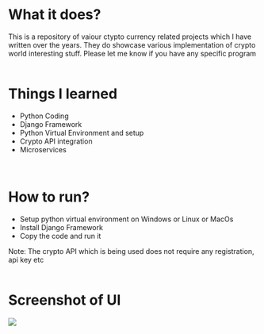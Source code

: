 <h1>What it does?</h1>
<div>This is a repository of vaiour ctypto currency related projects which I have written over the years.  They do showcase various implementation of crypto world interesting stuff.  Please let me know if you have any specific program</div>
<br/>
<h1>Things I learned</h1>
<ul>
  <li>Python Coding</li>
  <li>Django Framework</li>
  <li>Python Virtual Environment and setup</li>
  <li>Crypto API integration</li>
  <li>Microservices</li>
</ul>
<br/>
<h1>How to run?</h1>
<ul>
  <li>Setup python virtual environment on Windows or Linux or MacOs</li>
  <li>Install Django Framework</li>
  <li>Copy the code and run it</li>
</ul>
<div>Note:  The crypto API which is being used does not require any registration, api key etc</div> 
<br/>
<h1>Screenshot of UI</h1>
<p><img src="https://github.com/SundarNalli/CryptoLab/blob/main/CryptoCoinScreen.jpg"/>
